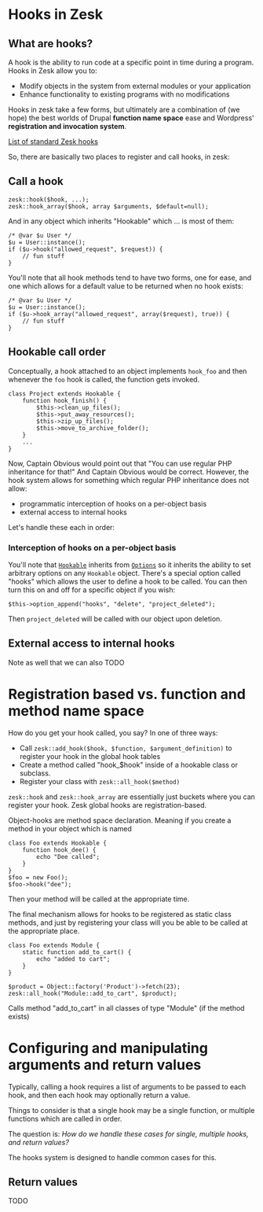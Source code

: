 # Hooks in Zesk

## What are hooks?

A hook is the ability to run code at a specific point in time during a program. Hooks in Zesk allow you to:

- Modify objects in the system from external modules or your application
- Enhance functionality to existing programs with no modifications

Hooks in zesk take a few forms, but ultimately are a combination of (we hope) the best worlds 
of Drupal __function name space__ ease and Wordpress' __registration and invocation system__.

[List of standard Zesk hooks](hooks-list.md)

So, there are basically two places to register and call hooks, in zesk:

## Call a hook

    zesk::hook($hook, ...);
	zesk::hook_array($hook, array $arguments, $default=null);
	
And in any object which inherits "Hookable" which ... is most of them:

    /* @var $u User */
    $u = User::instance();
	if ($u->hook("allowed_request", $request)) {
		// fun stuff
	}

You'll note that all hook methods tend to have two forms, one for ease, and one which allows for 
a default value to be returned when no hook exists:

	/* @var $u User */
	$u = User::instance();
	if ($u->hook_array("allowed_request", array($request), true)) {
		// fun stuff
	}

## Hookable call order

Conceptually, a hook attached to an object implements `hook_foo` and then whenever the `foo` hook is called, the function gets invoked.

	class Project extends Hookable {
		function hook_finish() {
			$this->clean_up_files();
			$this->put_away_resources();
			$this->zip_up_files();
			$this->move_to_archive_folder();
		}
		...
	}
	
Now, Captain Obvious would point out that "You can use regular PHP inheritance for that!" And Captain Obvious would be correct. However, the hook system allows for something which regular PHP inheritance does not allow: 

- programmatic interception of hooks on a per-object basis
- external access to internal hooks

Let's handle these each in order:

### Interception of hooks on a per-object basis

You'll note that [`Hookable`](`hookable.md`) inherits from [`Options`](options.md) so it inherits the ability to set arbitrary options on any `Hookable` object. There's a special option called "hooks" which allows the user to define a hook to be called. You can then turn this on and off for a specific object if you wish:

	$this->option_append("hooks", "delete", "project_deleted");
	
Then `project_deleted` will be called with our object upon deletion.

## External access to internal hooks

Note as well that we can also TODO
	
# Registration based vs. function and method name space

How do you get your hook called, you say? In one of three ways:

- Call `zesk::add_hook($hook, $function, $argument_definition)` to register your hook in the global hook tables
- Create a method called "hook_$hook" inside of a hookable class or subclass.
- Register your class with `zesk::all_hook($method)`

`zesk::hook` and `zesk::hook_array` are essentially just buckets where you can register your hook. 
Zesk global hooks are registration-based. 

Object-hooks are method space declaration. Meaning if you create a method in your object which is
named 

	class Foo extends Hookable {
		function hook_dee() {
			echo "Dee called";
		}
	}
	$foo = new Foo();
	$foo->hook("dee");

Then your method will be called at the appropriate time.

The final mechanism allows for hooks to be registered as static class methods, and just by 
registering your class will you be able to be called at the appropriate place.

	class Foo extends Module {
 		static function add_to_cart() {
			echo "added to cart";
		}
	}
	
	$product = Object::factory('Product')->fetch(23);
	zesk::all_hook("Module::add_to_cart", $product);
	
Calls method "add_to_cart" in all classes of type "Module" (if the method exists)
	
# Configuring and manipulating arguments and return values

Typically, calling a hook requires a list of arguments to be passed to each hook, and then each hook may optionally return a value.

Things to consider is that a single hook may be a single function, or multiple functions which are called in order.

The question is: _How do we handle these cases for single, multiple hooks, and return values?_

The hooks system is designed to handle common cases for this.

## Return values

TODO
